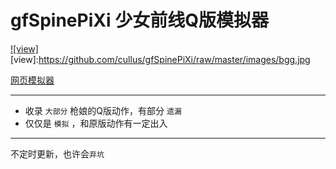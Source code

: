 # gfSpinePiXi 少女前线Q版模拟器

[![view]](https://cullus.github.io/gfSpinePiXi/)
[view]:https://github.com/cullus/gfSpinePiXi/raw/master/images/bgg.jpg

[网页模拟器](https://cullus.github.io/gfSpinePiXi/)

---

* 收录 `大部分` 枪娘的Q版动作，有部分 `遗漏` <br/>
* 仅仅是 `模拟` ，和原版动作有一定出入<br/>

---

不定时更新，也许会`弃坑`<br/>
